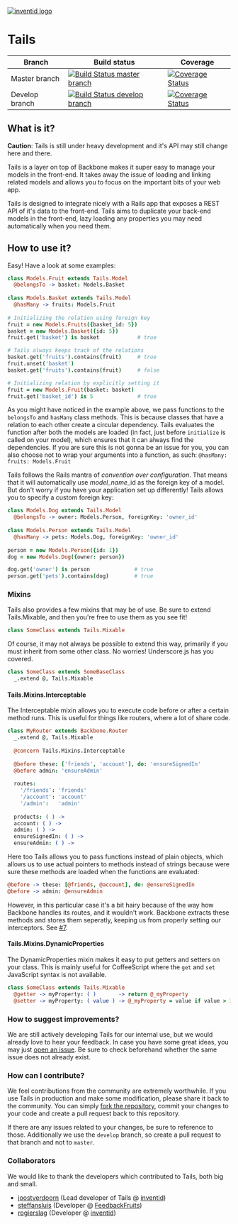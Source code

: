 [![inventid logo](https://s3-eu-west-1.amazonaws.com/static-inventid-nl/content/img/logo.png)](http://opensource.inventid.nl)

# Tails

|Branch|Build status|Coverage|
|----|----|---|
|Master branch|[![Build Status master branch](https://travis-ci.org/inventid/tails.svg?branch=master)](https://travis-ci.org/inventid/tails)|[![Coverage Status](http://img.shields.io/coveralls/inventid/tails/master.svg)](https://coveralls.io/r/inventid/tails?branch=master)
|Develop branch|[![Build Status develop branch](https://travis-ci.org/inventid/tails.svg?branch=develop)](https://travis-ci.org/inventid/tails)|[![Coverage Status](http://img.shields.io/coveralls/inventid/tails/develop.svg)](https://coveralls.io/r/inventid/tails?branch=develop)|

## What is it?

**Caution**: Tails is still under heavy development and it's API may still change here and there.

Tails is a layer on top of Backbone makes it super easy to manage your models in the front-end. It takes away the issue of loading and linking related models and allows you to focus on the important bits of your web app. 

Tails is designed to integrate nicely with a Rails app that exposes a REST API of it's data to the front-end. Tails aims to duplicate your back-end models in the front-end, lazy loading any properties you may need automatically when you need them.

## How to use it?

Easy! Have a look at some examples:

```CoffeeScript
class Models.Fruit extends Tails.Model
  @belongsTo -> basket: Models.Basket
  
class Models.Basket extends Tails.Model
  @hasMany -> fruits: Models.Fruit
  
# Initializing the relation using foreign key
fruit = new Models.Fruits({basket_id: 5})
basket = new Models.Basket({id: 5})
fruit.get('basket') is basket            # true

# Tails always keeps track of the relations 
basket.get('fruits').contains(fruit)     # true
fruit.unset('basket')
basket.get('fruits').contains(fruit)     # false

# Initializing relation by explicitly setting it
fruit = new Models.Fruit(basket: basket)
fruit.get('basket_id') is 5              # true
```
As you might have noticed in the example above, we pass functions to the `belongsTo` and `hasMany` class methods. This is because classes that have a relation to each other create a circular dependency. Tails evaluates the function after both the models are loaded (in fact, just before `initialize` is called on your model), which ensures that it can always find the dependencies. If you are sure this is not gonna be an issue for you, you can also choose not to wrap your arguments into a function, as such: `@hasMany: fruits: Models.Fruit`


Tails follows the Rails mantra of *convention over configuration*. That means that it will automatically use *model_name*_id as the foreign key of a model. But don't worry if you have your application set up differently! Tails allows you to specify a custom foreign key:

```CoffeeScript
class Models.Dog extends Tails.Model
  @belongsTo -> owner: Models.Person, foreignKey: 'owner_id'
  
class Models.Person extends Tails.Model
  @hasMany -> pets: Models.Dog, foreignKey: 'owner_id'
  
person = new Models.Person({id: 1})
dog = new Models.Dog({owner: person})

dog.get('owner') is person              # true
person.get('pets').contains(dog)        # true
```

### Mixins

Tails also provides a few mixins that may be of use. Be sure to extend Tails.Mixable, and then you're free to use them as you see fit!
```CoffeeScript
class SomeClass extends Tails.Mixable
```

Of course, it may not always be possible to extend this way, primarily if you must inherit from some other class. No worries! Underscore.js has you covered.
```CoffeeScript
class SomeClass extends SomeBaseClass
  _.extend @, Tails.Mixable
```

#### Tails.Mixins.Interceptable
The Interceptable mixin allows you to execute code before or after a certain method runs. This is useful for things like routers, where a lot of share code.

```CoffeeScript
class MyRouter extends Backbone.Router
  _.extend @, Tails.Mixable
  
  @concern Tails.Mixins.Interceptable
  
  @before these: ['friends', 'account'], do: 'ensureSignedIn'
  @before admin: 'ensureAdmin'
  
  routes: 
    '/friends': 'friends'
    '/account': 'account'
    '/admin':   'admin'
  
  products: ( ) ->
  account: ( ) ->
  admin: ( ) ->
  ensureSignedIn: ( ) ->
  ensureAdmin: ( ) ->
```
Here too Tails allows you to pass functions instead of plain objects, which allows us to use actual pointers to methods instead of strings because were sure these methods are loaded when the functions are evaluated: 
```CoffeeScript
@before -> these: [@friends, @account], do: @ensureSignedIn
@before -> admin: @ensureAdmin
```
However, in this particular case it's a bit hairy because of the way how Backbone handles its routes, and it wouldn't work. Backbone extracts these methods and stores them seperatly, keeping us from properly setting our interceptors. See [#7](https://github.com/inventid/tails/issues/7).

#### Tails.Mixins.DynamicProperties
The DynamicProperties mixin makes it easy to put getters and setters on your class. This is mainly useful for CoffeeScript where the `get` and `set` JavaScript syntax is not available.

```CoffeeScript
class SomeClass extends Tails.Mixable
  @getter -> myProperty: ( )       -> return @_myProperty
  @setter -> myProperty: ( value ) -> @_myProperty = value if value > 3
```

### How to suggest improvements?

We are still actively developing Tails for our internal use, but we would already love to hear your feedback. In case you have some great ideas, you may just [open an issue](https://github.com/inventid/tails/issues/new). Be sure to check beforehand whether the same issue does not already exist.

### How can I contribute?

We feel contributions from the community are extremely worthwhile. If you use Tails in production and make some modification, please share it back to the community. You can simply [fork the repository](/inventid/tails/fork), commit your changes to your code and create a pull request back to this repository.

If there are any issues related to your changes, be sure to reference to those. Additionally we use the `develop` branch, so create a pull request to that branch and not to `master`.

### Collaborators

We would like to thank the developers which contributed to Tails, both big and small.

- [joostverdoorn](https://github.com/joostverdoorn) (Lead developer of Tails @ [inventid](https://www.inventid.nl))
- [steffansluis](https://github.com/steffansluis) (Developer @ [FeedbackFruits](https://secure.feedbackfruits.com))
- [rogierslag](https://github.com/rogierslag) (Developer @ [inventid](https://www.inventid.nl))
